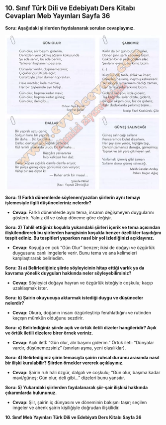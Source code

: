 ## 10. Sınıf Türk Dili ve Edebiyatı Ders Kitabı Cevapları Meb Yayınları Sayfa 36

**Soru: Aşağıdaki şiirlerden faydalanarak sorulan cevaplayınız.**

![](./image1.webp)

**Soru: 1) Farklı dönemlerde söylenen/yazılan şiirlerin aynı temayı işlemesiyle ilgili düşünceleriniz nelerdir?**

* **Cevap**: Farklı dönemlerde aynı tema, insanın değişmeyen duygularını gösterir. Yalnız dil ve üslup döneme göre değişir.

**Soru: 2) Tahlil ettiğiniz koşukla yukarıdaki şiirleri içerik ve tema açısından ilişkilendirerek bu şiirlerden hangisinin koşukla benzer özellikler taşıdığını tespit ediniz. Bu tespitleri yaparken nasıl bir yol izlediğinizi açıklayınız.**

* **Cevap**: Koşuğa en çok “Gün Olur” benzer; ikisi de doğayı ve özgürlük duygusunu canlı imgelerle verir. Bunu tema ve ana kelimeleri karşılaştırarak belirledim.

**Soru: 3) a) Belirlediğiniz şiirde söyleyicinin hitap ettiği varlık ya da kavrama yönelik duyguları hakkında neler söyleyebilirsiniz?**

* **Cevap**: Söyleyici doğaya hayran ve özgürlük isteğiyle coşkulu; kaçıp uzaklaşmak ister.

**Soru: b) Şairin okuyucuya aktarmak istediği duygu ve düşünceler nelerdir?**

* **Cevap**: Okura, doğanın insanı özgürleştirip ferahlattığını ve rutinden kaçışın mümkün olduğunu sezdirir.

**Soru: c) Belirlediğiniz şiirde açık ve örtük iletili dizeler hangileridir? Açık ve örtük iletili dizelere birer örnek veriniz.**

* **Cevap**: Açık iletİ: “Gün olur, alır başımı giderim.” Örtük ileti: “Dünyalar vardır, düşünemezsiniz” (sınırları aşma, yeni olasılıklar).

**Soru: 4) Belirlediğiniz şiirin temasıyla şairin ruhsal durumu arasında nasıl bir ilişki kurulabilir? Şiirden örnekler vererek açıklayınız.**

* **Cevap**: Şairin ruh hâli özgür, dalgalı ve coşkulu; “Gün olur, başıma kadar mavi/güneş; Gün olur, deli gibi…” dizeleri bunu yansıtır.

**Soru: 5) Yukarıdaki şiirlerden faydalanarak şiir-şair ilişkisi hakkında çıkarımlarda bulununuz.**

* **Cevap**: Şiir, şairin iç dünyasını ve döneminin bakışını taşır; seçilen imgeler ve ahenk şairin kişiliğiyle doğrudan ilişkilidir.

**10. Sınıf Meb Yayınları Türk Dili ve Edebiyatı Ders Kitabı Sayfa 36**
